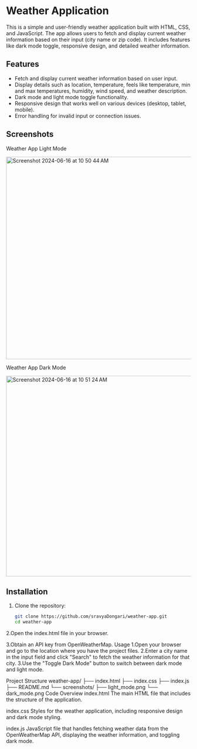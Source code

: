 
# Weather Application

This is a simple and user-friendly weather application built with HTML, CSS, and JavaScript. The app allows users to fetch and display current weather information based on their input (city name or zip code). It includes features like dark mode toggle, responsive design, and detailed weather information.

## Features

- Fetch and display current weather information based on user input.
- Display details such as location, temperature, feels like temperature, min and max temperatures, humidity, wind speed, and weather description.
- Dark mode and light mode toggle functionality.
- Responsive design that works well on various devices (desktop, tablet, mobile).
- Error handling for invalid input or connection issues.

## Screenshots

Weather App Light Mode


<img width="552" alt="Screenshot 2024-06-16 at 10 50 44 AM" src="https://github.com/sravyaDongari/weather-app/assets/122468955/e405e5d7-1b31-4daf-b177-b7c21602cb66">





Weather App Dark Mode



<img width="547" alt="Screenshot 2024-06-16 at 10 51 24 AM" src="https://github.com/sravyaDongari/weather-app/assets/122468955/60dd593b-ba5c-4ba8-a9c3-90e43ae6331d">


## Installation

1. Clone the repository:
   ```bash
   git clone https://github.com/sravyaDongari/weather-app.git
   cd weather-app
2.Open the index.html file in your browser.

3.Obtain an API key from OpenWeatherMap.
Usage
1.Open your browser and go to the location where you have the project files.
2.Enter a city name in the input field and click "Search" to fetch the weather information for that city.
3.Use the "Toggle Dark Mode" button to switch between dark mode and light mode.

Project Structure
weather-app/
├── index.html
├── index.css
├── index.js
├── README.md
└── screenshots/
    ├── light_mode.png
    └── dark_mode.png
Code Overview
index.html
The main HTML file that includes the structure of the application.

index.css
Styles for the weather application, including responsive design and dark mode styling.

index.js
JavaScript file that handles fetching weather data from the OpenWeatherMap API, displaying the weather information, and toggling dark mode.
